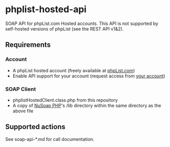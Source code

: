 # phplist-hosted-api

SOAP API for phpList.com Hosted accounts. This API is not supported by self-hosted versions of phpList (see the REST API v1&2).

## Requirements

### Account

+ A phpList hosted account (freely available at [phpList.com](http://phplist.com/signup))
+ Enable API support for your account (request access from [your account](https://phplist.com/contactus))

### SOAP Client

+ phplistHostedClient.class.php from this repository
+ A copy of [NuSoap PHP](https://sourceforge.net/projects/nusoap/)'s /lib directory within the same directory as the above file

## Supported actions

See soap-api-\*.md for call documentation.
